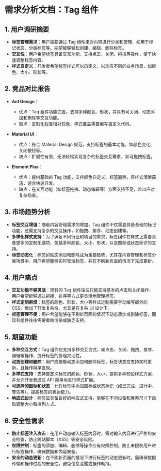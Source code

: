 # 需求分析文档：Tag 组件

## 1. 用户调研摘要
- **标签管理需求**：用户需要通过 Tag 组件来对内容进行分类和管理，如用于标记状态、分类标签等。期望能够轻松创建、编辑、删除标签。
- **交互性**：用户希望标签具备交互功能，支持点击、关闭、拖拽等操作，便于快速调整标签内容。
- **样式自定义**：开发者希望标签样式可以自定义，以适应不同的业务场景，如颜色、大小、形状等。

## 2. 竞品对比报告
- **Ant Design**：
  - 优点：Tag 组件功能完善，支持多种颜色、形状，并具有可关闭、动态添加和删除等交互功能。
  - 缺点：定制化程度相对较低，样式覆盖需要编写自定义代码。

- **Material UI**：
  - 优点：符合 Material Design 规范，支持标签的基本功能，如颜色变化、关闭按钮等。
  - 缺点：扩展性有限，无法轻松实现复杂的标签交互需求，如可拖拽标签。

- **Element Plus**：
  - 优点：提供基础的 Tag 功能，支持颜色自定义、标签删除，且样式清晰简洁，适合快速开发。
  - 缺点：在交互功能（如标签拖拽、动态编辑等）方面支持不足，难以应对复杂场景。

## 3. 市场趋势分析
- **标签交互增强**：随着内容管理需求的增加，Tag 组件不仅需要具备基础的标记功能，还需支持复杂的交互操作，如拖拽、排序、动态创建等。
- **多样化样式支持**：为了满足不同行业和项目的需求，标签组件在样式上需要具备更多的定制化选项，包括多种颜色、大小、形状，以及图标或状态标识的支持。
- **标签动态化**：标签的动态添加和删除成为重要趋势，尤其在内容管理和标签分类场景中，用户希望能够实时管理标签，并在不刷新页面的情况下完成更新。

## 4. 用户痛点
- **交互功能不够灵活**：现有的 Tag 组件往往只能支持基本的点击和关闭操作，用户希望能够通过拖拽、排序等方式更灵活地管理标签。
- **样式定制麻烦**：标签的颜色、形状、大小等样式定制需要手动编写额外的 CSS，增加了开发复杂性，尤其是在复杂 UI 设计下。
- **标签管理不便**：用户希望能够在不刷新页面的情况下动态添加或删除标签，而现有组件往往需要重新渲染或缺乏支持。

## 5. 期望功能
- **多种交互方式**：Tag 组件应支持多种交互方式，如点击、关闭、拖拽、排序、编辑等操作，提升标签的管理灵活性。
- **动态创建和删除**：用户应能够动态添加和删除标签，标签状态应支持实时更新，且操作简单直观。
- **多样式支持**：支持自定义标签的颜色、形状、大小，提供多种预设样式方案，并允许开发者通过 API 简单地进行样式扩展。
- **可选择的图标和状态**：允许标签中添加图标或状态标识（如已完成、进行中、警告等），提高标签的表达能力。
- **响应式设计**：标签应具备良好的响应式支持，能够在不同设备和屏幕尺寸下自动调整大小和排列方式。

## 6. 安全性需求
- **防止标签注入攻击**：在用户动态输入标签内容时，需对输入内容进行严格的安全检查，防止跨站脚本（XSS）等安全风险。
- **权限控制**：标签的添加、编辑、删除等操作应有权限控制，防止未授权用户进行标签操作，确保数据和内容安全。
- **安全的动态更新**：在不刷新页面的情况下进行标签的动态更新时，需确保数据传输和操作过程的安全性，避免信息泄露或操作劫持。
